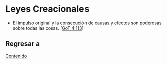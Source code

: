 # Leyes Creacionales

- El impulso original y la consecución de causas y efectos son poderosas sobre todas las cosas. [[GoT 4:113](./referencias.md/#GoT)]


## Regresar a

[Contenido](./contenido.md)
